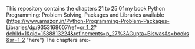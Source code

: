 This repository contains the chapters 21 to 25 0f my book Python Programming: Problem Solving, Packages and Libraries available (https://www.amazon.in/Python-Programming-Problem-Packages-Libraries/dp/9353168007/ref=sr_1_2?dchild=1&qid=1588813224&refinements=p_27%3AGupta+Biswas&s=books&sr=1-2 "here")
The chapters are:- 
